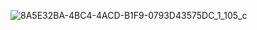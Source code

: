 
![8A5E32BA-4BC4-4ACD-B1F9-0793D43575DC_1_105_c](https://github.com/user-attachments/assets/a8939a98-ecb2-47c6-b364-fbdc543c4d9c)
